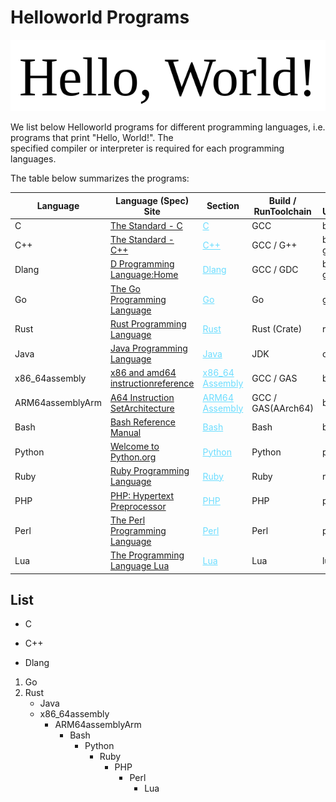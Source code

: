 # Helloworld Programs

![](helloworld.png)

We list below Helloworld programs for different programming languages, i.e. programs that print "Hello, World!". The \
specified compiler or interpreter is required for each programming languages.

The table below summarizes the programs:

| Language         | Language (Spec) Site               | Section         | Build / RunToolchain | Debian / UbuntuPackages |
| ---------------- | ---------------------------------- | --------------- | -------------------- | ----------------------- |
| C                | [The Standard - C](https://www.iso-9899.info/wiki/The_Standard) | <span style="color:#6CDDFF"><ins>C</ins></span> | GCC | build-essential |
| C++              | [The Standard - C++](https://isocpp.org/std/the-standard) | <span style="color:#6CDDFF"><ins>C++</ins></span> | GCC / G++ | build-essential ,  g++ |
| Dlang            | [D Programming Language:Home](https://dlang.org/) | <span style="color:#6CDDFF"><ins>Dlang</ins></span> | GCC / GDC | build-essential ,  gdc |
| Go               | [The Go Programming Language](https://go.dev/) | <span style="color:#6CDDFF"><ins>Go</ins></span> | Go | golang |
| Rust             | [Rust Programming Language](https://www.rust-lang.org/) | <span style="color:#6CDDFF"><ins>Rust</ins></span> | Rust (Crate) | rustlang |
| Java             | [Java Programming Language](https://docs.oracle.com/javase/8/docs/technotes/guides/language/) | <span style="color:#6CDDFF"><ins>Java</ins></span> | JDK | openjdk-17-jdk |
| x86_64assembly   | [x86 and amd64 instructionreference](https://www.felixcloutier.com/x86/) | <span style="color:#6CDDFF"><ins>x86_64 Assembly</ins></span> | GCC / GAS | build-essential |
| ARM64assemblyArm | [A64 Instruction SetArchitecture](https://developer.arm.com/documentation/ddi0596/latest/) | <span style="color:#6CDDFF"><ins>ARM64 Assembly</ins></span> | GCC / GAS(AArch64) | build-essential |
| Bash             | [Bash Reference Manual](https://www.gnu.org/s/bash/manual/bash.html)              | <span style="color:#6CDDFF"><ins>Bash</ins></span> | Bash | bash |
| Python           | [Welcome to Python.org](https://www.python.org/)              | <span style="color:#6CDDFF"><ins>Python</ins></span> | Python | python |
| Ruby             | [Ruby Programming Language](https://www.ruby-lang.org/en/)          | <span style="color:#6CDDFF"><ins>Ruby</ins></span> | Ruby | ruby |
| PHP              | [PHP: Hypertext Preprocessor](https://www.php.net/)        | <span style="color:#6CDDFF"><ins>PHP</ins></span> | PHP | php |
| Perl             | [The Perl Programming Language](https://www.perl.org/)      | <span style="color:#6CDDFF"><ins>Perl</ins></span> | Perl | perl |
| Lua              | [The Programming Language Lua](https://www.lua.org)       | <span style="color:#6CDDFF"><ins>Lua</ins></span> | Lua | lua |

## List

- C
* C++
+ Dlang
1. Go
2. Rust
   + Java
   - x86_64assembly
	 * ARM64assemblyArm
	   + Bash
		 + Python
		   + Ruby
			 + PHP
			   + Perl
				 + Lua